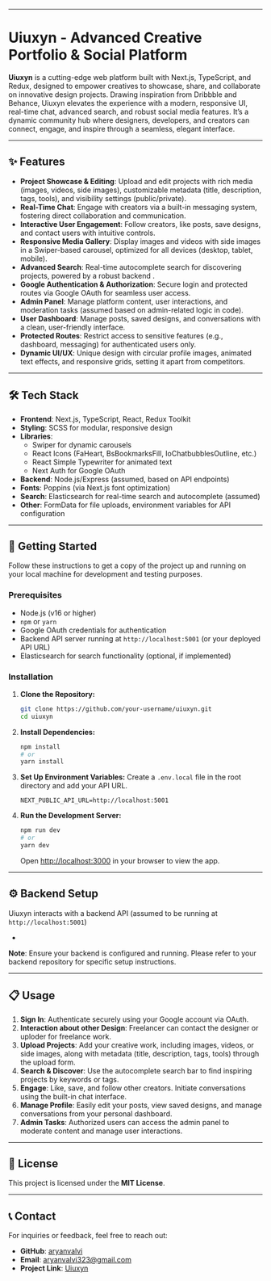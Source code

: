 

-----

# Uiuxyn - Advanced Creative Portfolio & Social Platform

**Uiuxyn** is a cutting-edge web platform built with Next.js, TypeScript, and Redux, designed to empower creatives to showcase, share, and collaborate on innovative design projects. Drawing inspiration from Dribbble and Behance, Uiuxyn elevates the experience with a modern, responsive UI, real-time chat, advanced search, and robust social media features. It’s a dynamic community hub where designers, developers, and creators can connect, engage, and inspire through a seamless, elegant interface.



-----

## ✨ Features

  - **Project Showcase & Editing**: Upload and edit projects with rich media (images, videos, side images), customizable metadata (title, description, tags, tools), and visibility settings (public/private).
  - **Real-Time Chat**: Engage with creators via a built-in messaging system, fostering direct collaboration and communication.
  - **Interactive User Engagement**: Follow creators, like posts, save designs, and contact users with intuitive controls.
  - **Responsive Media Gallery**: Display images and videos with side images in a Swiper-based carousel, optimized for all devices (desktop, tablet, mobile).
  - **Advanced Search**: Real-time autocomplete search for discovering projects, powered by a robust backend .
  - **Google Authentication & Authorization**: Secure login and protected routes via Google OAuth for seamless user access.
  - **Admin Panel**: Manage platform content, user interactions, and moderation tasks (assumed based on admin-related logic in code).
  - **User Dashboard**: Manage posts, saved designs, and conversations with a clean, user-friendly interface.
  - **Protected Routes**: Restrict access to sensitive features (e.g., dashboard, messaging) for authenticated users only.
  - **Dynamic UI/UX**: Unique design with circular profile images, animated text effects, and responsive grids, setting it apart from competitors.

-----

## 🛠️ Tech Stack

  - **Frontend**: Next.js, TypeScript, React, Redux Toolkit
  - **Styling**: SCSS for modular, responsive design
  - **Libraries**:
      - Swiper for dynamic carousels
      - React Icons (FaHeart, BsBookmarksFill, IoChatbubblesOutline, etc.)
      - React Simple Typewriter for animated text
      - Next Auth for Google OAuth
  - **Backend**: Node.js/Express (assumed, based on API endpoints)
  - **Fonts**: Poppins (via Next.js font optimization)
  - **Search**: Elasticsearch for real-time search and autocomplete (assumed)
  - **Other**: FormData for file uploads, environment variables for API configuration

-----

## 🚀 Getting Started

Follow these instructions to get a copy of the project up and running on your local machine for development and testing purposes.

### Prerequisites

  - Node.js (v16 or higher)
  - `npm` or `yarn`
  - Google OAuth credentials for authentication
  - Backend API server running at `http://localhost:5001` (or your deployed API URL)
  - Elasticsearch for search functionality (optional, if implemented)

### Installation

1.  **Clone the Repository:**

    ```sh
    git clone https://github.com/your-username/uiuxyn.git
    cd uiuxyn
    ```

2.  **Install Dependencies:**

    ```sh
    npm install
    # or
    yarn install
    ```

3.  **Set Up Environment Variables:**
    Create a `.env.local` file in the root directory and add your API URL.

    ```env
    NEXT_PUBLIC_API_URL=http://localhost:5001
    ```

4.  **Run the Development Server:**

    ```sh
    npm run dev
    # or
    yarn dev
    ```

    Open [http://localhost:3000](https://www.google.com/search?q=http://localhost:3000) in your browser to view the app.

-----

## ⚙️ Backend Setup

Uiuxyn interacts with a backend API (assumed to be running at `http://localhost:5001`) 

  -
**Note**: Ensure your backend is configured and running. Please refer to your backend repository for specific setup instructions.

-----

## 📋 Usage

1.  **Sign In**: Authenticate securely using your Google account via OAuth.
2.  **Interaction about other Design**: Freelancer can contact the designer or uploder for freelance work.
3.  **Upload Projects**: Add your creative work, including images, videos, or side images, along with metadata (title, description, tags, tools) through the upload form.
4.  **Search & Discover**: Use the autocomplete search bar to find inspiring projects by keywords or tags.
5.  **Engage**: Like, save, and follow other creators. Initiate conversations using the built-in chat interface.
6.  **Manage Profile**: Easily edit your posts, view saved designs, and manage conversations from your personal dashboard.
7.  **Admin Tasks**: Authorized users can access the admin panel to moderate content and manage user interactions.

-----


## 📄 License

This project is licensed under the **MIT License**.

-----

## 📞 Contact

For inquiries or feedback, feel free to reach out:

  - **GitHub**: [aryanvalvi](https://github.com/aryanvalvi)
  - **Email**: aryanvalvi323@gmail.com
  - **Project Link**: [Uiuxyn](wwww.uiuxyn.xyz) 
